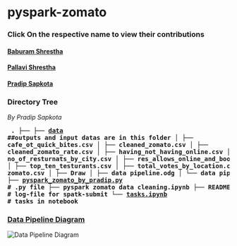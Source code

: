 # pyspark-zomato

### Click On the respective name to view their contributions
#### [ Baburam Shrestha](https://github.com/baburam-shrestha/pyspark-zomato/tree/babu) 
#### [Pallavi Shrestha](https://github.com/stha-pallavii/spark_final_project_zomato) 
#### [Pradip Sapkota](https://github.com/pradipsapkotag/pyspark-zomato/tree/pradip)



### Directory Tree
*By Pradip Sapkota*
**<pre>
.
├── 
├── [data](https://github.com/pradipsapkotag/pyspark-zomato/tree/pradip/data)  ##outputs and input datas are in this folder
│   ├── cafe_ot_quick_bites.csv
│   ├── cleaned_zomato.csv
│   ├── cleaned_zomato_rate.csv
│   ├── having_not_having_online.csv
│   ├── no_of_resturnats_by_city.csv
│   ├── res_allows_online_and_book_table.csv
│   ├── top_ten_testurants.csv
│   ├── total_votes_by_location.csv
│   └── zomato.csv
│
├── Draw
│   ├── data pipeline.odg
│   └── data pipeline.png
│
├── [pyspark_zomato_by_pradip.py](https://github.com/pradipsapkotag/pyspark-zomato/blob/pradip/pyspark_zomato_by_pradip.py) # .py file
├── pyspark zomato data cleaning.ipynb
├── README.md
├── [spark-submit.log](https://github.com/pradipsapkotag/pyspark-zomato/blob/pradip/spark-submit.log)  # log-file for spatk-submit
└── [tasks.ipynb](https://github.com/pradipsapkotag/pyspark-zomato/blob/pradip/tasks.ipynb) # tasks in notebook
</pre>**



### [Data Pipeline Diagram](https://github.com/pradipsapkotag/pyspark-zomato/blob/pradip/Draw/data%20pipeline.png)
![Data Pipeline Diagram](https://github.com/pradipsapkotag/pyspark-zomato/blob/pradip/Draw/data%20pipeline.png)




